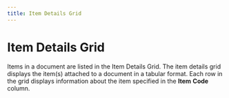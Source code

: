 ```yaml
---
title: Item Details Grid
---
```


# Item Details Grid


Items in a document are listed in the Item Details Grid. The item details grid displays the item(s) attached to a document in a tabular format. Each row in the grid displays information about the item specified in the **Item** **Code** column.
